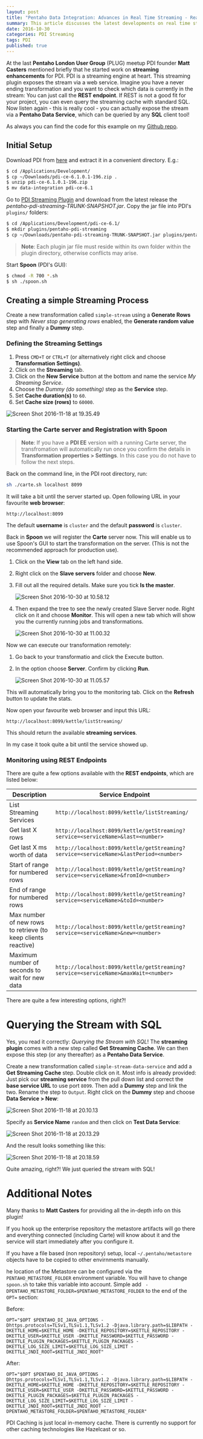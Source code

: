 ```yaml
---
layout: post
title: "Pentaho Data Integration: Advances in Real Time Streaming - Real Time SQL"
summary: This article discusses the latest developments on real time streaming with PDI
date: 2016-10-30
categories: PDI Streaming
tags: PDI
published: true
---  
```


At the last **Pentaho London User Group** (PLUG) meetup PDI founder **Matt Casters** mentioned briefly that he started work on **streaming enhancements** for PDI. PDI is a streaming engine at heart. This streaming plugin exposes the stream via a web service. Imagine you have a never ending transformation and you want to check which data is currently in the stream: You can just call the **REST endpoint**. If REST is not a good fit for your project, you can even query the streaming cache with standard SQL. Now listen again - this is really cool - you can actually expose the stream via a **Pentaho Data Service**, which can be queried by any **SQL** client tool!

As always you can find the code for this example on my [Github repo](https://github.com/diethardsteiner/diethardsteiner.github.io/tree/master/sample-files/pdi/streaming-plugin).

## Initial Setup

Download PDI from [here](https://sourceforge.net/projects/pentaho/files/Data%20Integration/) and extract it in a convenient directory. E.g.:

```bash
$ cd /Applications/Development/
$ cp ~/Downloads/pdi-ce-6.1.0.1-196.zip .
$ unzip pdi-ce-6.1.0.1-196.zip
$ mv data-integration pdi-ce-6.1
```

Go to [PDI Streaming Plugin](https://github.com/mattcasters/pentaho-pdi-streaming/releases) and download from the latest release the *pentaho-pdi-streaming-TRUNK-SNAPSHOT.jar*. Copy the jar file into PDI's `plugins/` folders:

```bash
$ cd /Applications/Development/pdi-ce-6.1/
$ mkdir plugins/pentaho-pdi-streaming
$ cp ~/Downloads/pentaho-pdi-streaming-TRUNK-SNAPSHOT.jar plugins/pentaho-pdi-streaming
```
	
> **Note**: Each plugin jar file must reside within its own folder within the plugin directory, otherwise conflicts may arise.

Start **Spoon** (PDI's GUI):

```bash
$ chmod -R 700 *.sh
$ sh ./spoon.sh
```

## Creating a simple Streaming Process

Create a new transformation called `simple-stream` using a **Generate Rows** step with *Never stop generating rows* enabled, the **Generate random value** step and finally a **Dummy** step.

### Defining the Streaming Settings

1. Press `CMD+T` or `CTRL+T` (or alternatively right click and choose **Transformation Settings)**. 
2. Click on the **Streaming** tab. 
3. Click on the **New Service** button at the bottom and name the service *My Streaming Service*. 
4. Choose the *Dummy (do something)* step as the **Service** step.
5. Set **Cache duration(s)** to `60`.
6. Set **Cache size (rows)** to `60000`.

![Screen Shot 2016-11-18 at 19.35.49](/images/Screen%20Shot%202016-11-18%20at%2019.35.49.png)


### Starting the Carte server and Registration with Spoon

> **Note**: If you have a **PDI EE** version with a running Carte server, the transfromation will automatically run once you confirm the details in **Transformation properties > Settings**. In this case you do not have to follow the next steps.

Back on the command line, in the PDI root directory, run:

```bash
sh ./carte.sh localhost 8099
```

It will take a bit until the server started up. Open following URL in your favourite **web browser**:

```
http://localhost:8099
```

The default **username** is `cluster` and the default **password** is `cluster`.

Back in **Spoon** we will register the **Carte** server now. This will enable us to use Spoon's GUI to start the transformation on the server. (This is not the recommended approach for production use).

1. Click on the **View** tab on the left hand side.
2. Right click on the **Slave servers** folder and choose **New**.
3. Fill out all the required details. Make sure you tick **Is the master**.

	![Screen Shot 2016-10-30 at 10.58.12](/images/Screen%20Shot%202016-10-30%20at%2010.58.12.png)


4. Then expand the tree to see the newly created Slave Server node. Right click on it and choose **Monitor**. This will open a new tab which will show you the currently running jobs and transformations.

	![Screen Shot 2016-10-30 at 11.00.32](/images/Screen%20Shot%202016-10-30%20at%2011.00.32.png)

Now we can execute our transformation remotely:

1. Go back to your transformatio and click the Execute button.
2. In the option choose **Server**. Confirm by clicking **Run**.
	
	![Screen Shot 2016-10-30 at 11.05.57](/images/Screen%20Shot%202016-10-30%20at%2011.05.57.png)

	
This will automatically bring you to the monitoring tab. Click on the **Refresh** button to update the stats.

Now open your favourite web browser and input this URL:

```
http://localhost:8099/kettle/listStreaming/
```

This should return the available **streaming services**.

In my case it took quite a bit until the service showed up.


### Monitoring using REST Endpoints

There are quite a few options available with the **REST endpoints**, which are listed below:


Description | Service Endpoint
------------|-------------------
List Streaming Services | `http://localhost:8099/kettle/listStreaming/`
Get last X rows | `http://localhost:8099/kettle/getStreaming?service=<serviceName>&last=<number>`
Get last X ms worth of data | `http://localhost:8099/kettle/getStreaming?service=<serviceName>&lastPeriod=<number>`
Start of range for numbered rows | `http://localhost:8099/kettle/getStreaming?service=<serviceName>&fromId=<number>`
End of range for numbered rows | `http://localhost:8099/kettle/getStreaming?service=<serviceName>&toId=<number>`
Max number of new rows to retrieve (to keep clients reactive) | `http://localhost:8099/kettle/getStreaming?service=<serviceName>&new=<number>`
Maximum number of seconds to wait for new data | `http://localhost:8099/kettle/getStreaming?service=<serviceName>&maxWait=<number>`

There are quite a few interesting options, right?!

# Querying the Stream with SQL

Yes, you read it correctly: *Querying the Stream with SQL*! The **streaming plugin** comes with a new step called **Get Streaming Cache**. We can then expose this step (or any thereafter) as a **Pentaho Data Service**.

Create a new transformation called `simple-stream-data-service` and add a **Get Streaming Cache** step. Double click on it. Most info is already provided: Just pick our **streaming service** from the pull down list and correct the **base service URL** to use port `8099`. Then add a **Dummy** step and link the two. Rename the step to `Output`. Right click on the **Dummy** step and choose **Data Service > New**:

![Screen Shot 2016-11-18 at 20.10.13](/images/Screen%20Shot%202016-11-18%20at%2020.10.13.png)

Specify as **Service Name** `random` and then click on **Test Data Service**:

![Screen Shot 2016-11-18 at 20.13.29](/images/Screen%20Shot%202016-11-18%20at%2020.13.29.png)

And the result looks something like this:

![Screen Shot 2016-11-18 at 20.18.59](/images/Screen%20Shot%202016-11-18%20at%2020.18.59.png)

Quite amazing, right?! We just queried the stream with SQL!

# Additional Notes

Many thanks to **Matt Casters** for providing all the in-depth info on this plugin!

If you hook up the enterprise repository the metastore artifacts will go there and everything connected (including Carte) will know about it and the service will start immediately after you configure it.

If you have a file based (non repository) setup, local `~/.pentaho/metastore` objects have to be copied to other envirnments manually.

he location of the Metastore can be configured via the `PENTAHO_METASTORE_FOLDER` environment variable. You will have to change `spoon.sh` to take this variable into account. Simple add ` -DPENTAHO_METASTORE_FOLDER=$PENTAHO_METASTORE_FOLDER` to the end of the `OPT=` section:

Before:

```
OPT="$OPT $PENTAHO_DI_JAVA_OPTIONS -Dhttps.protocols=TLSv1,TLSv1.1,TLSv1.2 -Djava.library.path=$LIBPATH -DKETTLE_HOME=$KETTLE_HOME -DKETTLE_REPOSITORY=$KETTLE_REPOSITORY -DKETTLE_USER=$KETTLE_USER -DKETTLE_PASSWORD=$KETTLE_PASSWORD -DKETTLE_PLUGIN_PACKAGES=$KETTLE_PLUGIN_PACKAGES -DKETTLE_LOG_SIZE_LIMIT=$KETTLE_LOG_SIZE_LIMIT -DKETTLE_JNDI_ROOT=$KETTLE_JNDI_ROOT"
```

After:

```
OPT="$OPT $PENTAHO_DI_JAVA_OPTIONS -Dhttps.protocols=TLSv1,TLSv1.1,TLSv1.2 -Djava.library.path=$LIBPATH -DKETTLE_HOME=$KETTLE_HOME -DKETTLE_REPOSITORY=$KETTLE_REPOSITORY -DKETTLE_USER=$KETTLE_USER -DKETTLE_PASSWORD=$KETTLE_PASSWORD -DKETTLE_PLUGIN_PACKAGES=$KETTLE_PLUGIN_PACKAGES -DKETTLE_LOG_SIZE_LIMIT=$KETTLE_LOG_SIZE_LIMIT -DKETTLE_JNDI_ROOT=$KETTLE_JNDI_ROOT -DPENTAHO_METASTORE_FOLDER=$PENTAHO_METASTORE_FOLDER"
```

PDI Caching is just local in-memory cache. There is currently no support for other caching technologies like Hazelcast or so.


